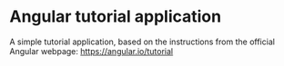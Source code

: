 # Angular tutorial application
A simple tutorial application, based on the instructions from the official Angular webpage: https://angular.io/tutorial
